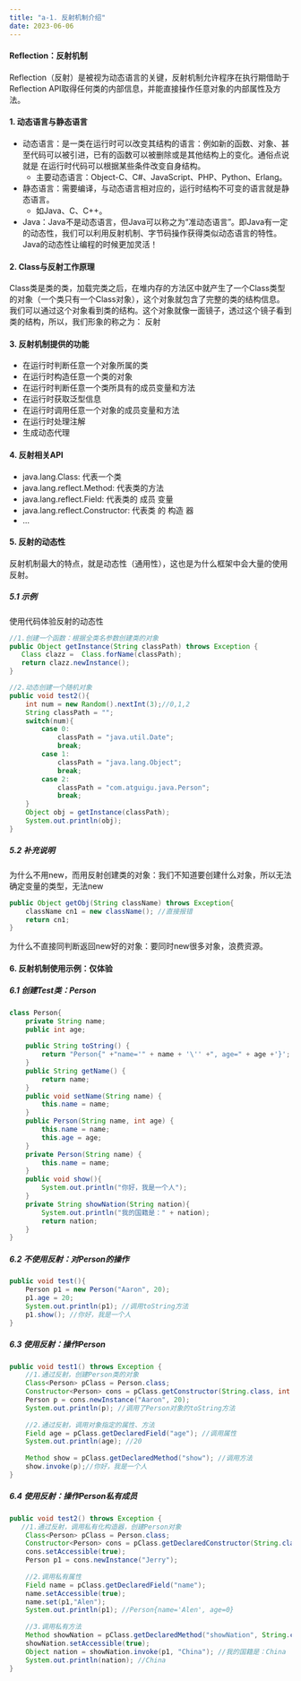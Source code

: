 ```yaml
---
title: "a-1. 反射机制介绍"
date: 2023-06-06
---
```

#### Reflection：反射机制
Reflection（反射）是被视为动态语言的关键，反射机制允许程序在执行期借助于Reflection API取得任何类的内部信息，并能直接操作任意对象的内部属性及方法。

#### 1. 动态语言与静态语言
- 动态语言：是一类在运行时可以改变其结构的语言：例如新的函数、对象、甚至代码可以被引进，已有的函数可以被删除或是其他结构上的变化。通俗点说就是 在运行时代码可以根据某些条件改变自身结构。
    - 主要动态语言：Object-C、C#、JavaScript、PHP、Python、Erlang。
- 静态语言：需要编译，与动态语言相对应的，运行时结构不可变的语言就是静态语言。
    - 如Java、C、C++。
- Java：Java不是动态语言，但Java可以称之为“准动态语言”。即Java有一定的动态性，我们可以利用反射机制、字节码操作获得类似动态语言的特性。Java的动态性让编程的时候更加灵活！

#### 2. Class与反射工作原理
Class类是类的类，加载完类之后，在堆内存的方法区中就产生了一个Class类型的对象（一个类只有一个Class对象），这个对象就包含了完整的类的结构信息。我们可以通过这个对象看到类的结构。这个对象就像一面镜子，透过这个镜子看到类的结构，所以，我们形象的称之为： 反射

#### 3. 反射机制提供的功能
- 在运行时判断任意一个对象所属的类
- 在运行时构造任意一个类的对象
- 在运行时判断任意一个类所具有的成员变量和方法
- 在运行时获取泛型信息
- 在运行时调用任意一个对象的成员变量和方法
- 在运行时处理注解
- 生成动态代理

#### 4. 反射相关API
- java.lang.Class: 代表一个类
- java.lang.reflect.Method: 代表类的方法
- java.lang.reflect.Field: 代表类的 成员 变量
- java.lang.reflect.Constructor: 代表类 的 构造 器
- …

#### 5. 反射的动态性
反射机制最大的特点，就是动态性（通用性），这也是为什么框架中会大量的使用反射。
##### 5.1 示例
使用代码体验反射的动态性
```java
//1.创建一个函数：根据全类名参数创建类的对象
public Object getInstance(String classPath) throws Exception {
   Class clazz =  Class.forName(classPath);
   return clazz.newInstance();
}

//2.动态创建一个随机对象
public void test2(){
    int num = new Random().nextInt(3);//0,1,2
    String classPath = "";
    switch(num){
        case 0:
            classPath = "java.util.Date";
            break;
        case 1:
            classPath = "java.lang.Object";
            break;
        case 2:
            classPath = "com.atguigu.java.Person";
            break;
    }
    Object obj = getInstance(classPath);
    System.out.println(obj);
}
```
##### 5.2 补充说明
为什么不用new，而用反射创建类的对象：我们不知道要创建什么对象，所以无法确定变量的类型，无法new
```java
public Object getObj(String className) throws Exception{
    className cn1 = new className(); //直接报错
    return cn1;
}
```
为什么不直接同判断返回new好的对象：要同时new很多对象，浪费资源。

#### 6. 反射机制使用示例：仅体验
##### 6.1 创建Test类：Person
```java
class Person{
    private String name;
    public int age;
    
    public String toString() {
        return "Person{" +"name='" + name + '\'' +", age=" + age +'}';
    }
    public String getName() {
        return name;
    }
    public void setName(String name) {
        this.name = name;
    }
    public Person(String name, int age) {
        this.name = name;
        this.age = age;
    }
    private Person(String name) {
        this.name = name;
    }
    public void show(){
        System.out.println("你好，我是一个人");
    }
    private String showNation(String nation){
        System.out.println("我的国籍是：" + nation);
        return nation;
    }
}
```
##### 6.2 不使用反射：对Person的操作
```java
public void test(){
    Person p1 = new Person("Aaron", 20);
    p1.age = 20;
    System.out.println(p1); //调用toString方法
    p1.show(); //你好，我是一个人
}
```
##### 6.3 使用反射：操作Person
```java
public void test1() throws Exception {
    //1.通过反射，创建Person类的对象
    Class<Person> pClass = Person.class;
    Constructor<Person> cons = pClass.getConstructor(String.class, int.class);
    Person p = cons.newInstance("Aaron", 20);
    System.out.println(p); //调用了Person对象的toString方法
    
    //2.通过反射，调用对象指定的属性、方法
    Field age = pClass.getDeclaredField("age"); //调用属性
    System.out.println(age); //20
    
    Method show = pClass.getDeclaredMethod("show"); //调用方法
    show.invoke(p);//你好，我是一个人
}
```

##### 6.4 使用反射：操作Person私有成员
```java
public void test2() throws Exception {
   //1.通过反射，调用私有化构造器，创建Person对象
    Class<Person> pClass = Person.class;
    Constructor<Person> cons = pClass.getDeclaredConstructor(String.class);
    cons.setAccessible(true);
    Person p1 = cons.newInstance("Jerry");
    
    //2.调用私有属性
    Field name = pClass.getDeclaredField("name");
    name.setAccessible(true);
    name.set(p1,"Alen");
    System.out.println(p1); //Person{name='Alen', age=0}
    
    //3.调用私有方法
    Method showNation = pClass.getDeclaredMethod("showNation", String.class);
    showNation.setAccessible(true);
    Object nation = showNation.invoke(p1, "China"); //我的国籍是：China
    System.out.println(nation); //China
}
```
